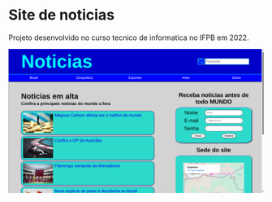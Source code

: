 # Site de noticias

Projeto desenvolvido no curso tecnico de informatica no IFPB em 2022. 

![alt text](/img/banners.png)